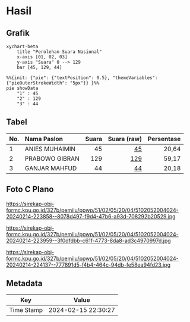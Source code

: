 # Hasil

## Grafik

```mermaid
xychart-beta
    title "Perolehan Suara Nasional"
    x-axis [01, 02, 03]
    y-axis "Suara" 0 --> 129
    bar [45, 129, 44]
```

```mermaid
%%{init: {"pie": {"textPosition": 0.5}, "themeVariables": {"pieOuterStrokeWidth": "5px"}} }%%
pie showData
    "1" : 45
    "2" : 129
    "3" : 44
```

## Tabel

| No. | Nama Paslon    | Suara | Suara (raw) | Persentase |
|:--- |:-------------- | -----:| -----------:| ----------:|
| 1   | ANIES MUHAIMIN | 45    | [45][p-1]   | 20,64      |
| 2   | PRABOWO GIBRAN | 129   | [129][p-2]  | 59,17      |
| 3   | GANJAR MAHFUD  | 44    | [44][p-3]   | 20,18      |


[p-1]: https://github.com/gigit-pemilu/pemilu-2024/blob/main/pilpres/hitung-suara/sub/51-bali/sub/02-tabanan/sub/05-tabanan/sub/2004-delod-peken/sub/024-tps/sub/paslon-1.txt
[p-2]: https://github.com/gigit-pemilu/pemilu-2024/blob/main/pilpres/hitung-suara/sub/51-bali/sub/02-tabanan/sub/05-tabanan/sub/2004-delod-peken/sub/024-tps/sub/paslon-2.txt
[p-3]: https://github.com/gigit-pemilu/pemilu-2024/blob/main/pilpres/hitung-suara/sub/51-bali/sub/02-tabanan/sub/05-tabanan/sub/2004-delod-peken/sub/024-tps/sub/paslon-3.txt

## Foto C Plano

https://sirekap-obj-formc.kpu.go.id/327b/pemilu/ppwp/51/02/05/20/04/5102052004024-20240214-223858--8078d497-f9d4-47b6-a93d-708292b20529.jpg

https://sirekap-obj-formc.kpu.go.id/327b/pemilu/ppwp/51/02/05/20/04/5102052004024-20240214-223959--3f0dfdbb-c61f-4773-8da8-ad3c4970997d.jpg

https://sirekap-obj-formc.kpu.go.id/327b/pemilu/ppwp/51/02/05/20/04/5102052004024-20240214-224137--777891d5-f4b4-464c-94db-fe58ea94fd23.jpg


## Metadata

| Key        | Value               |
| ---------- | ------------------- |
| Time Stamp | 2024-02-15 22:30:27 |



